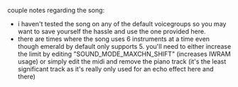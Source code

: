 couple notes regarding the song:
- i haven't tested the song on any of the default voicegroups so you may want to save yourself the hassle and use the one provided here.
- there are times where the song uses 6 instruments at a time even though emerald by default only supports 5. you'll need to either increase the limit by editing "SOUND_MODE_MAXCHN_SHIFT" (increases IWRAM usage) or simply edit the midi and remove the piano track (it's the least significant track as it's really only used for an echo effect here and there)